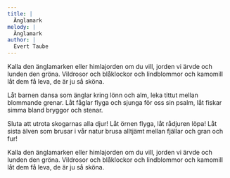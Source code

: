 ```yaml
---
title: |
  Änglamark
melody: |
  Änglamark
author: |
  Evert Taube
---
```

Kalla den änglamarken eller himlajorden om du vill,
jorden vi ärvde och lunden den gröna.
Vildrosor och blåklockor och lindblommor och kamomill
låt dem få leva, de är ju så sköna.

Låt barnen dansa som änglar kring lönn och alm,
leka tittut mellan blommande grenar.
Låt fåglar flyga och sjunga för oss sin psalm,
låt fiskar simma bland bryggor och stenar.

Sluta att utrota skogarnas alla djur!
Låt örnen flyga, låt rådjuren löpa!
Låt sista älven som brusar i vår natur
brusa alltjämt mellan fjällar och gran och fur!

Kalla den änglamarken eller himlajorden om du vill,
jorden vi ärvde och lunden den gröna.
Vildrosor och blåklockor och lindblommor och kamomill
låt dem få leva, de är ju så sköna.